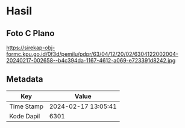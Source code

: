 # Hasil

## Foto C Plano

https://sirekap-obj-formc.kpu.go.id/0f3d/pemilu/pdpr/63/04/12/20/02/6304122002004-20240217-002658--b4c394da-1167-4612-a069-e723391d8242.jpg


## Metadata

| Key        | Value               |
| ---------- | ------------------- |
| Time Stamp | 2024-02-17 13:05:41 |
| Kode Dapil | 6301                |



